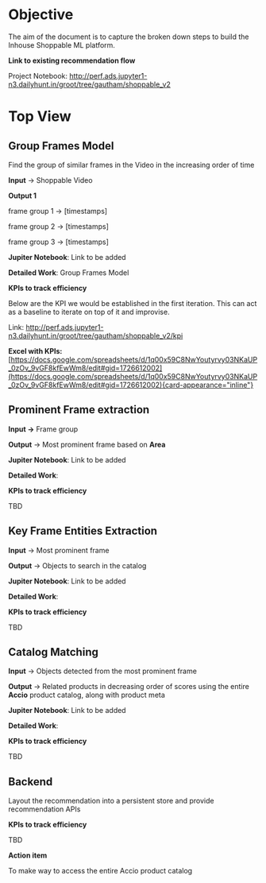 # **Objective**

The aim of the document is to capture the broken down steps to build the
Inhouse Shoppable ML platform.

**Link to existing recommendation flow**

Project Notebook:
<http://perf.ads.jupyter1-n3.dailyhunt.in/groot/tree/gautham/shoppable_v2>

# **Top View**

## **Group Frames Model**

Find the group of similar frames in the Video in the increasing order of
time

**Input** → Shoppable Video

**Output 1**

frame group 1 → \[timestamps\]

frame group 2 → \[timestamps\]

frame group 3 → \[timestamps\]

**Jupiter Notebook**: Link to be added

**Detailed Work**: Group Frames Model

**KPIs to track efficiency**

Below are the KPI we would be established in the first iteration. This
can act as a baseline to iterate on top of it and improvise.

Link:
<http://perf.ads.jupyter1-n3.dailyhunt.in/groot/tree/gautham/shoppable_v2/kpi>

**Excel with KPIs:**
[https://docs.google.com/spreadsheets/d/1q00x59C8NwYoutyrvy03NKaUP_0zOv_9vGF8kfEwWm8/edit#gid=1726612002](https://docs.google.com/spreadsheets/d/1q00x59C8NwYoutyrvy03NKaUP_0zOv_9vGF8kfEwWm8/edit#gid=1726612002){card-appearance="inline"}

## **Prominent Frame extraction**

**Input →** Frame group

**Output** → Most prominent frame based on **Area**

**Jupiter Notebook**: Link to be added

**Detailed Work**:

**KPIs to track efficiency**

TBD

## **Key Frame Entities Extraction**

**Input** → Most prominent frame

**Output** → Objects to search in the catalog

**Jupiter Notebook**: Link to be added

**Detailed Work**:

**KPIs to track efficiency**

TBD

## **Catalog Matching**

**Input** → Objects detected from the most prominent frame

**Output** → Related products in decreasing order of scores using the
entire **Accio** product catalog, along with product meta

**Jupiter Notebook**: Link to be added

**Detailed Work**:

**KPIs to track efficiency**

TBD

## **Backend**

Layout the recommendation into a persistent store and provide
recommendation APIs

**KPIs to track efficiency**

TBD

**Action item**

To make way to access the entire Accio product catalog
